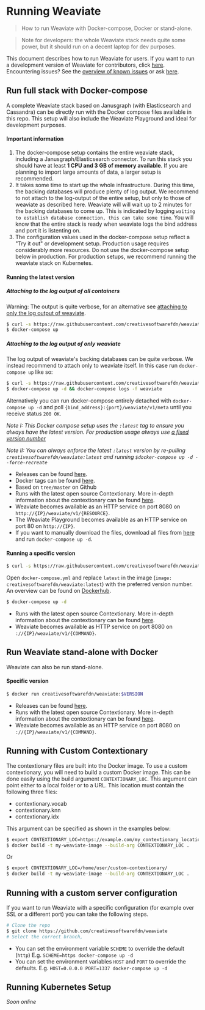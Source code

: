 # Running Weaviate

> How to run Weaviate with Docker-compose, Docker or stand-alone.

> Note for developers: the whole Weaviate stack needs quite some power, but it
> should run on a decent laptop for dev purposes.

This document describes how to run Weaviate for users. If you want to run a
development version of Weaviate for contributors, click
[here](../contribute/running-weaviate.md). Encountering issues? See the
[overview of known issues](https://github.com/creativesoftwarefdn/weaviate/issues?utf8=%E2%9C%93&q=label%3Adocker+label%3Abug+)
or ask [here](https://github.com/creativesoftwarefdn/weaviate#questions).

## Run full stack with Docker-compose

A complete Weaviate stack based on Janusgraph (with Elasticsearch and
Cassandra) can be directly run with the Docker compose files available in this
repo. This setup will also include the Weaviate Playground and ideal for
development purposes.

#### Important information
1. The docker-compose setup contains the entire weaviate stack, including a
   Janusgraph/Elasticsearch connector. To run this stack you should have
   at least **1 CPU and 3 GB of memory available**. If you are planning to
   import large amounts of data, a larger setup is recommended.
2. It takes some time to start up the whole infrastructure. During this time,
   the backing databases will produce plenty of log output. We recommend to not
   attach to the log-output of the entire setup, but only to those of weaviate
   as described here. Weaviate will will wait up to 2 minutes for the backing
   databases to come up. This is indicated by logging `waiting to establish
   database connection, this can take some time`. You will know that the entire
   stack is ready when weaviate logs the bind address and port it is listenting
   on.
3. The configuration values used in the docker-compose setup reflect a "Try it
   out" or development setup. Production usage requires considerably more
   resources. Do not use the docker-compose setup below in production. For
   production setups, we recommend running the weaviate stack on Kubernetes.

#### Running the latest version

##### Attaching to the log output of all containers

Warning: The output is quite verbose, for an alternative see [attaching to only
the log output of weaviate](#attaching-to-the-log-output-of-only-weaviate).

```sh
$ curl -s https://raw.githubusercontent.com/creativesoftwarefdn/weaviate/master/tools/download-docker-compose-deps.sh | bash
$ docker-compose up
```

##### Attaching to the log output of only weaviate
The log output of weaviate's backing databases can be quite verbose. We instead
recommend to attach only to weaviate itself. In this case run `docker-compose
up` like so:

```sh
$ curl -s https://raw.githubusercontent.com/creativesoftwarefdn/weaviate/master/tools/download-docker-compose-deps.sh | bash
$ docker-compose up -d && docker-compose logs -f weaviate
```

Alternatively you can run docker-compose entirely detached with `docker-compose
up -d` and poll `{bind_address}:{port}/weaviate/v1/meta` until you receive
status `200 OK`.


_Note I: This Docker compose setup uses the `:latest` tag to ensure you always
have the latest version. For production usage always use [a fixed version
number](#running-a-specific-version)_

_Note II: You can always enforce the latest `:latest` version by re-pulling
`creativesoftwarefdn/weaviate:latest` and running `$docker-compose up -d --force-recreate`_

- Releases can be found
  [here](https://github.com/creativesoftwarefdn/weaviate/releases).
- Docker tags can be found
  [here](https://hub.docker.com/r/creativesoftwarefdn/weaviate/tags).
- Based on `tree/master` on Github
- Runs with the latest open source Contextionary. More in-depth information
  about the contextionary can be found [here](../contribute/contextionary.md).
- Weaviate becomes available as an HTTP service on port 8080 on
  `http://{IP}/weaviate/v1/{RESOURCE}`.
- The Weaviate Playground becomes available as an HTTP service on port 80 on
  `http://{IP}`.
- If you want to manually download the files, download all files from
  [here](https://github.com/creativesoftwarefdn/weaviate/tree/master/docker-compose/runtime)
  and run `docker-compose up -d`.

#### Running a specific version

```sh
$ curl -s https://raw.githubusercontent.com/creativesoftwarefdn/weaviate/master/tools/download-docker-compose-deps.sh | bash
```

Open `docker-compose.yml` and replace `latest` in the image (`image:
creativesoftwarefdn/weaviate:latest`) with the preferred version number. An
overview can be found on
[Dockerhub](https://hub.docker.com/r/creativesoftwarefdn/weaviate/tags).

```sh
$ docker-compose up -d
```

- Runs with the latest open source Contextionary. More in-depth information
  about the contextionary can be found [here](../contribute/contextionary.md).
- Weaviate becomes available as HTTP service on port 8080 on
  `://{IP}/weaviate/v1/{COMMAND}`.

## Run Weaviate stand-alone with Docker

Weaviate can also be run stand-alone.

#### Specific version

```sh
$ docker run creativesoftwarefdn/weaviate:$VERSION
```

- Releases can be found
  [here](https://github.com/creativesoftwarefdn/weaviate/releases).
- Runs with the latest open source Contextionary. More in-depth information
  about the contextionary can be found [here](../contribute/contextionary.md).
- Weaviate becomes available as an HTTP service on port 8080 on
  `://{IP}/weaviate/v1/{COMMAND}`.

## Running with Custom Contextionary

The contextionary files are built into the Docker image. To use a custom
contextionary, you will need to build a custom Docker image. This can be done
easily using the build argument `CONTEXTIONARY_LOC`. This argument can point
either to a local folder or to a URL. This location must contain the following
three files:

* contextionary.vocab
* contextionary.knn
* contextionary.idx

This argument can be specified as shown in the examples below:

```sh
$ export CONTEXTIONARY_LOC=https://example.com/my_contextionary_location/
$ docker build -t my-weaviate-image --build-arg CONTEXTIONARY_LOC .
```

Or

```sh
$ export CONTEXTIONARY_LOC=/home/user/custom-contextionary/
$ docker build -t my-weaviate-image --build-arg CONTEXTIONARY_LOC .
```

## Running with a custom server configuration

If you want to run Weaviate with a specific configuration (for example over SSL
or a different port) you can take the following steps.

```sh
# Clone the repo
$ git clone https://github.com/creativesoftwarefdn/weaviate
# Select the correct branch,
```

- You can set the environment variable `SCHEME` to override the default
  (`http`) E.g. `SCHEME=https docker-compose up -d`
- You can set the environment variables `HOST` and `PORT` to override the
  defaults. E.g. `HOST=0.0.0.0 PORT=1337 docker-compose up -d`

## Running Kubernetes Setup

_Soon online_
